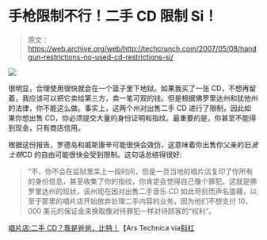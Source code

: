 # 手枪限制不行！二手 CD 限制 Si！

> 原文：<https://web.archive.org/web/http://techcrunch.com/2007/05/08/handgun-restrictions-no-used-cd-restrictions-si/>

![](img/5358906eec9f90d2e5c0e0dea497c747.png)

很明显，合理使用很快就会在一个篮子里下地狱。如果我买了一张 CD，不想再留着，我应该可以把它卖给第三方，卖一笔可观的钱。但是根据佛罗里达州和犹他州的法律，你不能这么做。事实上，这两个州对出售二手 CD 进行了限制，因此如果你想出售 CD，你必须提交大量的身份证明和指纹。最重要的是，你甚至不能得到现金，只有商店信用。

根据这份报告，罗德岛和威斯康辛可能很快会效仿，这意味着你出售你父亲的旧*波士顿*CD 的自由可能很快会受到限制。这句话总结得很好:

> “不，你不会在监狱里呆上一段时间，但是一旦当地的唱片店复印了你所有的身份信息，甚至收集了你的指纹，你肯定会觉得自己像个罪犯。这就是佛罗里达州的现状，该州现在因对出售二手音乐 CD 如此苛刻而声名狼藉，以至于那里的唱片店开始放弃处理二手内容的业务，因为他们不想支付 10，000 美元的保证金来换取像对待罪犯一样对待顾客的“权利”。

[唱片店:二手 CD？我是爸爸，比特！](https://web.archive.org/web/20131105074634/http://arstechnica.com/news.ars/post/20070507-record-shops-used-cds-ihre-papieren-bitte.html)【Ars Technica via[斜杠](https://web.archive.org/web/20131105074634/http://politics.slashdot.org/article.pl?sid=07/05/08/0042227&from=rss)
